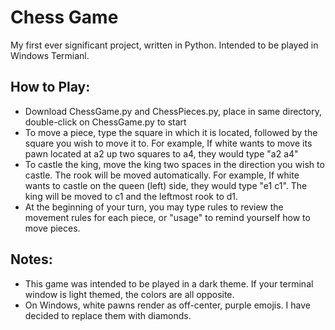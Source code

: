 #  Chess Game

My first ever significant project, written in Python. Intended to be played in Windows Termianl.

## How to Play:
- Download ChessGame.py and ChessPieces.py, place in same directory, double-click on ChessGame.py to start
- To move a piece, type the square in which it is located, followed by the square you wish to move it
to. For example, If white wants to move its pawn located at a2 up two squares to a4, they would type "a2 a4"
- To castle the king, move the king two spaces in the direction you wish to castle. The rook will be
moved automatically. For example, If white wants to castle on the queen (left) side, they would type
"e1 c1". The king will be moved to c1 and the leftmost rook to d1.
- At the beginning of your turn, you may type rules to review the movement rules for each piece, 
or "usage" to remind yourself how to move pieces.

## Notes:
- This game was intended to be played in a dark theme. If your terminal window is light themed, the colors are all opposite.
- On Windows, white pawns render as off-center, purple emojis. I have decided to replace them with diamonds. 
